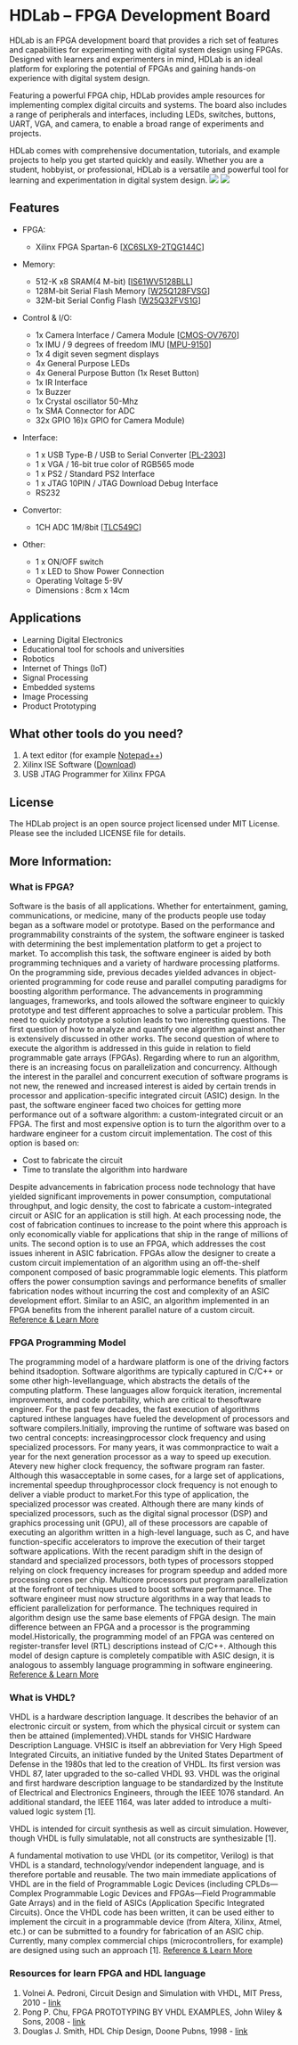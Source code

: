 # HDLab – FPGA Development Board
HDLab is an FPGA development board that provides a rich set of features and capabilities for experimenting with digital system design using FPGAs. Designed with learners and experimenters in mind, HDLab is an ideal platform for exploring the potential of FPGAs and gaining hands-on experience with digital system design.

Featuring a powerful FPGA chip, HDLab provides ample resources for implementing complex digital circuits and systems. The board also includes a range of peripherals and interfaces, including LEDs, switches, buttons, UART, VGA, and camera, to enable a broad range of experiments and projects.

HDLab comes with comprehensive documentation, tutorials, and example projects to help you get started quickly and easily. Whether you are a student, hobbyist, or professional, HDLab is a versatile and powerful tool for learning and experimentation in digital system design.
![](https://raw.githubusercontent.com/alialaei110/HDLab-FPGA-Development-Board/master/Document/PICTURES/View_F.jpg)
![](https://raw.githubusercontent.com/alialaei110/HDLab-FPGA-Development-Board/master/Document/PICTURES/Block-diagram.jpg)
## Features

- FPGA:
  - Xilinx FPGA Spartan-6 [[XC6SLX9-2TQG144C](https://www.xilinx.com/support/documentation/data_sheets/ds160.pdf)]  

- Memory:
  - 512-K x8 SRAM(4 M-bit) [[IS61WV5128BLL](http://www.issi.com/WW/pdf/61-64WV5128Axx-Bxx.pdf)]  
  -	128M-bit Serial Flash Memory  [[W25Q128FVSG](https://www.pjrc.com/teensy/W25Q128FV.pdf)]   
  -	32M-bit Serial Config Flash [[W25Q32FVS1G](https://www.elinux.org/images/f/f5/Winbond-w25q32.pdf)]

- Control & I/O:
  - 1x Camera Interface / Camera Module [[CMOS-OV7670](https://www.voti.nl/docs/OV7670.pdf)]  
  -	1x IMU / 9 degrees of freedom IMU [[MPU-9150](https://www.invensense.com/wp-content/uploads/2015/02/MPU-9150-Datasheet.pdf)]   
  -	1x 4 digit seven segment displays
  -	4x General Purpose LEDs
  -	4x General Purpose Button (1x Reset Button)
  -	1x IR Interface
  -	1x Buzzer
  -	1x Crystal oscillator 50-Mhz
  -	1x SMA Connector for ADC
  -	32x GPIO 16)x GPIO for Camera Module)
  
- Interface:
  -	1 x USB Type-B / USB to Serial Converter [[PL-2303](http://www.prolific.com.tw/UserFiles/files/ds_pl2303HXD_v1_4_4.pdf)] 
  -	1 x VGA / 16-bit true color of RGB565 mode
  -	1 x PS2 / Standard PS2 Interface
  -	1 x JTAG 10PIN / JTAG Download Debug Interface
  -	 RS232 
  
- Convertor:
  -	1CH ADC 1M/8bit [[TLC549C](http://www.ti.com/lit/ds/symlink/tlc549.pdf)] 
  
- Other:
  -	1 x ON/OFF switch
  -	1 x LED to Show Power Connection
  -	Operating Voltage 5-9V
  -	Dimensions : 8cm x 14cm

## Applications

  *	Learning Digital Electronics
  *	Educational tool for schools and universities
  * Robotics
  *	Internet of Things (IoT)
  *	Signal Processing
  *	Embedded systems
  *	Image Processing
  *	Product Prototyping

## What other tools do you need?

  1. 	A text editor (for example  [Notepad++](https://notepad-plus-plus.org/))
  2.	Xilinx ISE Software ([Download](https://www.xilinx.com/support/download/index.html/content/xilinx/en/downloadNav/design-tools.html))
  3.	USB JTAG Programmer for Xilinx FPGA 

## License
The HDLab project is an open source project licensed under MIT License. Please see the included LICENSE file for details.

## More Information:

### What is FPGA?

Software is the basis of all applications. Whether for entertainment, gaming, communications, or medicine, many of the products people use today began as a software model or prototype. Based on the performance and programmability constraints of the system, the software engineer is tasked with determining the best implementation platform to get a project to market. To accomplish this task, the software engineer is aided by both programming techniques and a variety of hardware processing platforms. On the programming side, previous decades yielded advances in object-oriented programming for code reuse and parallel computing paradigms for boosting algorithm performance. The advancements in programming languages, frameworks, and tools allowed the software engineer to quickly prototype and test different approaches to solve a particular problem. This need to quickly prototype a solution leads to two interesting questions. The first question of how to analyze and quantify one algorithm against another is extensively discussed in other works. The second question of where to execute the algorithm is addressed in this guide in relation to field programmable gate arrays (FPGAs). Regarding where to run an algorithm, there is an increasing focus on parallelization and concurrency. Although the interest in the parallel and concurrent execution of software programs is not new, the renewed and increased interest is aided by certain trends in processor and application-specific integrated circuit (ASIC) design. In the past, the software engineer faced two choices for getting more performance out of a software algorithm: a custom-integrated circuit or an FPGA. The first and most expensive option is to turn the algorithm over to a hardware engineer for a custom circuit implementation. The cost of this option is based on:

* Cost to fabricate the circuit
* Time to translate the algorithm into hardware

 Despite advancements in fabrication process node technology that have yielded significant improvements in power consumption, computational throughput, and logic density, the cost to fabricate a custom-integrated circuit or ASIC for an application is still high. At each processing node, the cost of fabrication continues to increase to the point where this approach is only economically viable for applications that ship in the range of millions of units. The second option is to use an FPGA, which addresses the cost issues inherent in ASIC fabrication. FPGAs allow the designer to create a custom circuit implementation of an algorithm using an off-the-shelf component composed of basic programmable logic elements. This platform offers the power consumption savings and performance benefits of smaller fabrication nodes without incurring the cost and complexity of an ASIC development effort. Similar to an ASIC, an algorithm implemented in an FPGA benefits from the inherent parallel nature of a custom circuit. [Reference & Learn More](https://www.xilinx.com/support/documentation/sw_manuals/ug998-vivado-intro-fpga-design-hls.pdf)


### FPGA Programming Model

The programming model of a hardware platform is one of the driving factors behind itsadoption. Software algorithms are typically captured in C/C++ or some other high-levellanguage, which abstracts the details of the computing platform. These languages allow forquick iteration, incremental improvements, and code portability, which are critical to thesoftware engineer. For the past few decades, the fast execution of algorithms captured inthese languages have fueled the development of processors and software compilers.Initially, improving the runtime of software was based on two central concepts: increasingprocessor clock frequency and using specialized processors. For many years, it was commonpractice to wait a year for the next generation processor as a way to speed up execution. Atevery new higher clock frequency, the software program ran faster. Although this wasacceptable in some cases, for a large set of applications, incremental speedup throughprocessor clock frequency is not enough to deliver a viable product to market.For this type of application, the specialized processor was created. Although there are many kinds of specialized processors, such as the digital signal processor (DSP) and graphics processing unit (GPU), all of these processors are capable of executing an algorithm written in a high-level language, such as C, and have function-specific accelerators to improve the execution of their target software applications. With the recent paradigm shift in the design of standard and specialized processors, both types of processors stopped relying on clock frequency increases for program speedup and added more processing cores per chip. Multicore processors put program parallelization at the forefront of techniques used to boost software performance. The software engineer must now structure algorithms in a way that leads to efficient parallelization for performance. The techniques required in algorithm design use the same base elements of FPGA design. The main difference between an FPGA and a processor is the programming model.Historically, the programming model of an FPGA was centered on register-transfer level (RTL) descriptions instead of C/C++. Although this model of design capture is completely compatible with ASIC design, it is analogous to assembly language programming in software engineering. [Reference & Learn More](https://www.xilinx.com/support/documentation/sw_manuals/ug998-vivado-intro-fpga-design-hls.pdf)

### What is VHDL?

VHDL is a hardware description language. It describes the behavior of an electronic circuit or system, from which the physical circuit or system can then be attained (implemented).VHDL stands for VHSIC Hardware Description Language. VHSIC is itself an abbreviation for Very High Speed Integrated Circuits, an initiative funded by the United States Department of Defense in the 1980s that led to the creation of VHDL. Its first version was VHDL 87, later upgraded to the so-called VHDL 93. VHDL was the original and first hardware description language to be standardized by the Institute of Electrical and Electronics Engineers, through the IEEE 1076 standard. An additional standard, the IEEE 1164, was later added to introduce a multi-valued logic system [1]. 

VHDL is intended for circuit synthesis as well as circuit simulation. However, though VHDL is fully simulatable, not all constructs are synthesizable [1].  

A fundamental motivation to use VHDL (or its competitor, Verilog) is that VHDL is a standard, technology/vendor independent language, and is therefore portable and reusable. The two main immediate applications of VHDL are in the field of Programmable Logic Devices (including CPLDs—Complex Programmable Logic Devices and FPGAs—Field Programmable Gate Arrays) and in the field of ASICs (Application Specific Integrated Circuits). Once the VHDL code has been written, it can be used either to implement the circuit in a programmable device (from Altera, Xilinx, Atmel, etc.) or can be submitted to a foundry for fabrication of an ASIC chip. Currently, many complex commercial chips (microcontrollers, for example) are designed using such an approach [1]. [Reference & Learn More]( https://mitpress.mit.edu/books/circuit-design-and-simulation-vhdl-second-edition)


### Resources for learn FPGA and HDL language

1. Volnei A. Pedroni, Circuit Design and Simulation with VHDL, MIT Press, 2010 - [link]( https://mitpress.mit.edu/books/circuit-design-and-simulation-vhdl-second-edition)
2. Pong P. Chu, FPGA PROTOTYPING BY VHDL EXAMPLES, John Wiley & Sons, 2008 - [link]( https://www.wiley.com/en-us/FPGA+Prototyping+by+VHDL+Examples%3A+Xilinx+Spartan+3+Version-p-9781118210604)
3. Douglas J. Smith, HDL Chip Design, Doone Pubns, 1998 - [link]( https://www.amazon.com/Hdl-Chip-Design-Synthesizing-Simulating/dp/0965193438)
